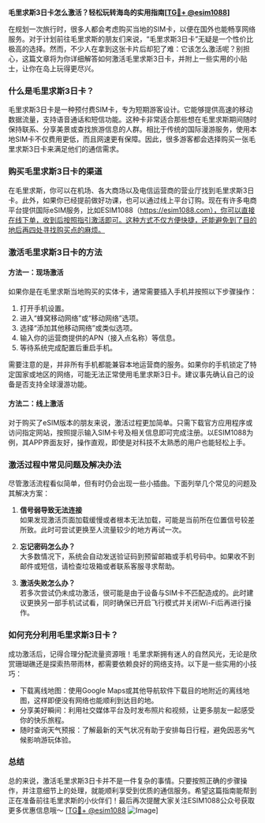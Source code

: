 **毛里求斯3日卡怎么激活？轻松玩转海岛的实用指南[[TG💪+ @esim1088](https://t.me/s/esim1088)]**

在规划一次旅行时，很多人都会考虑购买当地的SIM卡，以便在国外也能畅享网络服务。对于计划前往毛里求斯的朋友们来说，“毛里求斯3日卡”无疑是一个性价比极高的选择。然而，不少人在拿到这张卡片后却犯了难：它该怎么激活呢？别担心，这篇文章将为你详细解答如何激活毛里求斯3日卡，并附上一些实用的小贴士，让你在岛上玩得更尽兴。

### **什么是毛里求斯3日卡？**

毛里求斯3日卡是一种预付费SIM卡，专为短期游客设计。它能够提供高速的移动数据流量，支持语音通话和短信功能。这种卡非常适合那些想在毛里求斯期间随时保持联系、分享美景或查找旅游信息的人群。相比于传统的国际漫游服务，使用本地SIM卡不仅费用更低，而且网速更有保障。因此，很多游客都会选择购买一张毛里求斯3日卡来满足他们的通信需求。

### **购买毛里求斯3日卡的渠道**

在毛里求斯，你可以在机场、各大商场以及电信运营商的营业厅找到毛里求斯3日卡。此外，如果你已经提前做好功课，也可以通过线上平台订购。现在有许多电商平台提供国际eSIM服务，比如ESIM1088（https://esim1088.com），你可以直接在线下单，收到后按照指引激活即可。这种方式不仅方便快捷，还能避免到了目的地后再四处寻找购买点的麻烦。

### **激活毛里求斯3日卡的方法**

#### **方法一：现场激活**
如果你是在毛里求斯当地购买的实体卡，通常需要插入手机并按照以下步骤操作：
1. 打开手机设置。
2. 进入“蜂窝移动网络”或“移动网络”选项。
3. 选择“添加其他移动网络”或类似选项。
4. 输入你的运营商提供的APN（接入点名称）等信息。
5. 等待系统完成配置后重启手机。

需要注意的是，并非所有手机都能兼容本地运营商的服务。如果你的手机锁定了特定国家或地区的网络，可能无法正常使用毛里求斯3日卡。建议事先确认自己的设备是否支持全球漫游功能。

#### **方法二：线上激活**
对于购买了eSIM版本的朋友来说，激活过程更加简单。只需下载官方应用程序或访问指定网站，按照提示输入SIM卡号及相关信息即可完成注册。以ESIM1088为例，其APP界面友好，操作直观，即使是对科技不太熟悉的用户也能轻松上手。

### **激活过程中常见问题及解决办法**

尽管激活流程看似简单，但有时仍会出现一些小插曲。下面列举几个常见的问题及其解决方案：

1. **信号弱导致无法连接**  
   如果发现激活页面加载缓慢或者根本无法加载，可能是当前所在位置信号较差所致。此时可尝试更换至人流量较少的地方再试一次。

2. **忘记密码怎么办？**  
   大多数情况下，系统会自动发送验证码到预留邮箱或手机号码中。如果收不到邮件或短信，请检查垃圾箱或者联系客服寻求帮助。

3. **激活失败怎么办？**  
   若多次尝试仍未成功激活，很可能是由于设备与SIM卡不匹配造成的。此时建议更换另一部手机试试看，同时确保已开启飞行模式并关闭Wi-Fi后再进行操作。

### **如何充分利用毛里求斯3日卡？**

成功激活后，记得合理分配流量资源哦！毛里求斯拥有迷人的自然风光，无论是欣赏珊瑚礁还是探索热带雨林，都需要依赖良好的网络支持。以下是一些实用的小技巧：
- 下载离线地图：使用Google Maps或其他导航软件下载目的地附近的离线地图，这样即便没有网络也能顺利到达目的地。
- 分享美好瞬间：利用社交媒体平台及时发布照片和视频，让更多朋友一起感受你的快乐旅程。
- 随时查询天气预报：了解最新的天气状况有助于安排每日行程，避免因恶劣气候影响游玩体验。

### **总结**

总的来说，激活毛里求斯3日卡并不是一件复杂的事情。只要按照正确的步骤操作，并注意细节上的处理，就能顺利享受到优质的通信服务。希望这篇指南能帮到正在准备前往毛里求斯的小伙伴们！最后再次提醒大家关注ESIM1088公众号获取更多优惠信息哦～ [[TG💪+ @esim1088](https://t.me/s/esim1088) ![Image](https://i.postimg.cc/4NQfJmqS/Snipaste-2025-05-13-00-14-12.png)]